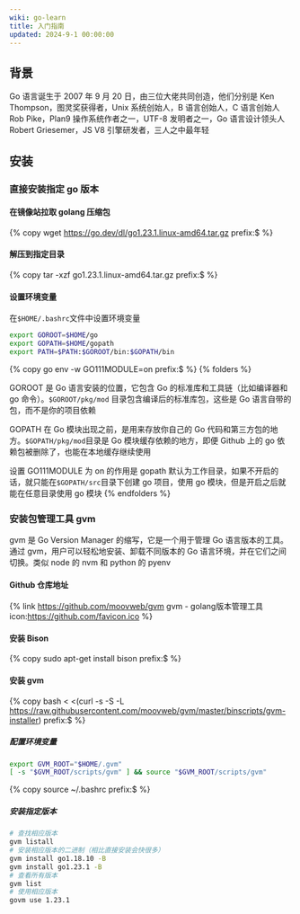 ```yaml
---
wiki: go-learn
title: 入门指南
updated: 2024-9-1 00:00:00
---
```


## 背景

Go 语言诞生于 2007 年 9 月 20 日，由三位大佬共同创造，他们分别是
Ken Thompson，图灵奖获得者，Unix 系统创始人，B 语言创始人，C 语言创始人
Rob Pike，Plan9 操作系统作者之一，UTF-8 发明者之一，Go 语言设计领头人
Robert Griesemer，JS V8 引擎研发者，三人之中最年轻

## 安装

### 直接安装指定 go 版本

#### 在镜像站拉取 golang 压缩包

{% copy wget https://go.dev/dl/go1.23.1.linux-amd64.tar.gz prefix:$ %}

#### 解压到指定目录

{% copy tar -xzf go1.23.1.linux-amd64.tar.gz prefix:$ %}

#### 设置环境变量

在`$HOME/.bashrc`文件中设置环境变量

```bash
export GOROOT=$HOME/go
export GOPATH=$HOME/gopath
export PATH=$PATH:$GOROOT/bin:$GOPATH/bin
```

{% copy go env -w GO111MODULE=on prefix:$ %}
{% folders %}

<!-- folder GOROOT的作用 -->

GOROOT 是 Go 语言安装的位置，它包含 Go 的标准库和工具链（比如编译器和 go 命令）。`$GOROOT/pkg/mod` 目录包含编译后的标准库包，这些是 Go 语言自带的包，而不是你的项目依赖

<!-- folder GOPATH的作用 -->

GOPATH 在 Go 模块出现之前，是用来存放你自己的 Go 代码和第三方包的地方。`$GOPATH/pkg/mod`目录是 Go 模块缓存依赖的地方，即便 Github 上的 go 依赖包被删除了，也能在本地缓存继续使用

<!-- folder 设置 GO111MODULE 为 on -->

设置 GO111MODULE 为 on 的作用是 gopath 默认为工作目录，如果不开启的话，就只能在`$GOPATH/src`目录下创建 go 项目，使用 go 模块，但是开启之后就能在任意目录使用 go 模块
{% endfolders %}

### 安装包管理工具 gvm

gvm 是 Go Version Manager 的缩写，它是一个用于管理 Go 语言版本的工具。通过 gvm，用户可以轻松地安装、卸载不同版本的 Go 语言环境，并在它们之间切换。类似 node 的 nvm 和 python 的 pyenv

#### Github 仓库地址

{% link https://github.com/moovweb/gvm gvm - golang版本管理工具 icon:https://github.com/favicon.ico %}

#### 安装 Bison

{% copy sudo apt-get install bison prefix:$ %}

#### 安装 gvm

{% copy bash < <(curl -s -S -L https://raw.githubusercontent.com/moovweb/gvm/master/binscripts/gvm-installer) prefix:$ %}

##### 配置环境变量

```bash
export GVM_ROOT="$HOME/.gvm"
[ -s "$GVM_ROOT/scripts/gvm" ] && source "$GVM_ROOT/scripts/gvm"
```

{% copy source ~/.bashrc prefix:$ %}

##### 安装指定版本

```bash
# 查找相应版本
gvm listall
# 安装相应版本的二进制（相比直接安装会快很多）
gvm install go1.18.10 -B
gvm install go1.23.1 -B
# 查看所有版本
gvm list
# 使用相应版本
govm use 1.23.1
```
